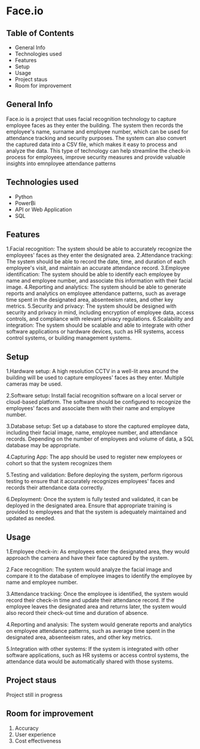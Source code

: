 # Face.io

## Table of Contents

- General Info
- Technologies used
- Features
- Setup
- Usage
- Project staus
- Room for improvement

## General Info
Face.io is a project that uses facial recognition technology to capture employee faces as they enter the building. The system then records the employee's name, surname and employee number, which can be used for attendance tracking and security purposes. The system can also convert the captured data into a CSV file, which makes it easy to process and analyze the data. This type of technology can help streamline the check-in process for employees, improve security measures and provide valuable insights into emnployee attendance patterns

## Technologies used
- Python
- PowerBi
- API or Web Application
- SQL

## Features
1.Facial recognition: The system should be able to accurately recognize the employees' faces as they enter the designated area.
2.Attendance tracking: The system should be able to record the date, time, and duration of each employee's visit, and maintain an accurate attendance record.
3.Employee identification: The system should be able to identify each employee by name and employee number, and associate this information with their facial image.
4.Reporting and analytics: The system should be able to generate reports and analytics on employee attendance patterns, such as average time spent in the designated area, absenteeism rates, and other key metrics.
5.Security and privacy: The system should be designed with security and privacy in mind, including encryption of employee data, access controls, and compliance with relevant privacy regulations.
6.Scalability and integration: The system should be scalable and able to integrate with other software applications or hardware devices, such as HR systems, access control systems, or building management systems.

## Setup
1.Hardware setup: A high resolution CCTV in a well-lit area around the building will be used to capture employees' faces as they enter. Multiple cameras may be used.

2.Software setup: Install facial recognition software on a local server or cloud-based platform. The software should be configured to recognize the employees' faces and associate them with their name and employee number.

3.Database setup: Set up a database to store the captured employee data, including their facial image, name, employee number, and attendance records. Depending on the number of employees and volume of data, a SQL database may be appropriate.

4.Capturing App: The app should be used to register new employees or cohort so that the system recognizes them

5.Testing and validation: Before deploying the system, perform rigorous testing to ensure that it accurately recognizes employees' faces and records their attendance data correctly.

6.Deployment: Once the system is fully tested and validated, it can be deployed in the designated area. Ensure that appropriate training is provided to employees and that the system is adequately maintained and updated as needed.


## Usage
1.Employee check-in: As employees enter the designated area, they would approach the camera and have their face captured by the system.

2.Face recognition: The system would analyze the facial image and compare it to the database of employee images to identify the employee by name and employee number.

3.Attendance tracking: Once the employee is identified, the system would record their check-in time and update their attendance record. If the employee leaves the designated area and returns later, the system would also record their check-out time and duration of absence.

4.Reporting and analysis: The system would generate reports and analytics on employee attendance patterns, such as average time spent in the designated area, absenteeism rates, and other key metrics.

5.Integration with other systems: If the system is integrated with other software applications, such as HR systems or access control systems, the attendance data would be automatically shared with those systems.


## Project staus
Project still in progress

## Room for improvement
1. Accuracy
2. User experience
3. Cost effectiveness
